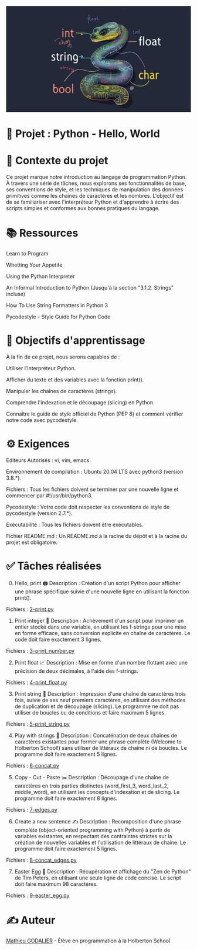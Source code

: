 <img src=https://github.com/Mathieu7483/Aiko78-Photgraphy/blob/main/img/variables-python.jpg>

# 🐍 Projet : Python - Hello, World

# 📖 Contexte du projet
Ce projet marque notre introduction au langage de programmation Python. À travers une série de tâches, nous explorons ses fonctionnalités de base, ses conventions de style, et les techniques de manipulation des données primitives comme les chaînes de caractères et les nombres. L'objectif est de se familiariser avec l'interpréteur Python et d'apprendre à écrire des scripts simples et conformes aux bonnes pratiques du langage.

# 📚 Ressources
Learn to Program

Whetting Your Appetite

Using the Python Interpreter

An Informal Introduction to Python (Jusqu'à la section "3.1.2. Strings" incluse)

How To Use String Formatters in Python 3

Pycodestyle – Style Guide for Python Code

# 🎯 Objectifs d'apprentissage
À la fin de ce projet, nous serons capables de :

Utiliser l'interpréteur Python.

Afficher du texte et des variables avec la fonction print().

Manipuler les chaînes de caractères (strings).

Comprendre l'indexation et le découpage (slicing) en Python.

Connaître le guide de style officiel de Python (PEP 8) et comment vérifier notre code avec pycodestyle.

# ⚙️ Exigences
Éditeurs Autorisés : vi, vim, emacs.

Environnement de compilation : Ubuntu 20.04 LTS avec python3 (version 3.8.*).

Fichiers : Tous les fichiers doivent se terminer par une nouvelle ligne et commencer par #!/usr/bin/python3.

Pycodestyle : Votre code doit respecter les conventions de style de pycodestyle (version 2.7.*).

Exécutabilité : Tous les fichiers doivent être exécutables.

Fichier README.md : Un README.md à la racine du dépôt et à la racine du projet est obligatoire.

# ✅ Tâches réalisées
0. Hello, print 🖨️
Description : Création d'un script Python pour afficher une phrase spécifique suivie d'une nouvelle ligne en utilisant la fonction print().

Fichiers : [2-print.py](https://github.com/Mathieu7483/holbertonschool-higher_level_programming/blob/main/python-hello_world/2-print.py)

1. Print integer 🔢
Description : Achèvement d'un script pour imprimer un entier stocké dans une variable, en utilisant les f-strings pour une mise en forme efficace, sans conversion explicite en chaîne de caractères. Le code doit faire exactement 3 lignes.

Fichiers : [3-print_number.py](https://github.com/Mathieu7483/holbertonschool-higher_level_programming/blob/main/python-hello_world/3-print_number.py)

2. Print float 📈
Description : Mise en forme d'un nombre flottant avec une précision de deux décimales, à l'aide des f-strings.

Fichiers : [4-print_float.py](https://github.com/Mathieu7483/holbertonschool-higher_level_programming/blob/main/python-hello_world/4-print_float.py)

3. Print string 🧵
Description : Impression d'une chaîne de caractères trois fois, suivie de ses neuf premiers caractères, en utilisant des méthodes de duplication et de découpage (slicing). Le programme ne doit pas utiliser de boucles ou de conditions et faire maximum 5 lignes.

Fichiers : [5-print_string.py](https://github.com/Mathieu7483/holbertonschool-higher_level_programming/blob/main/python-hello_world/5-print_string.py)

4. Play with strings 🧩
Description : Concaténation de deux chaînes de caractères existantes pour former une phrase complète (Welcome to Holberton School!) sans utiliser de littéraux de chaîne ni de boucles. Le programme doit faire exactement 5 lignes.

Fichiers : [6-concat.py](https://github.com/Mathieu7483/holbertonschool-higher_level_programming/blob/main/python-hello_world/6-concat.py)

5. Copy - Cut - Paste ✂️
Description : Découpage d'une chaîne de caractères en trois parties distinctes (word_first_3, word_last_2, middle_word), en utilisant les concepts d'indexation et de slicing. Le programme doit faire exactement 8 lignes.

Fichiers : [7-edges.py]()

6. Create a new sentence ✍️
Description : Recomposition d'une phrase complète (object-oriented programming with Python) à partir de variables existantes, en respectant des contraintes strictes sur la création de nouvelles variables et l'utilisation de littéraux de chaîne. Le programme doit faire exactement 5 lignes.

Fichiers : [8-concat_edges.py](https://github.com/Mathieu7483/holbertonschool-higher_level_programming/blob/main/python-hello_world/8-concat_edges.py)

7. Easter Egg 🥚
Description : Récupération et affichage du "Zen de Python" de Tim Peters, en utilisant une seule ligne de code concise. Le script doit faire maximum 98 caractères.

Fichiers : [9-easter_egg.py](https://github.com/Mathieu7483/holbertonschool-higher_level_programming/blob/main/python-hello_world/9-easter_egg.py)

# ✍️ Auteur
[Mathieu GODALIER](https://github.com/Mathieu7483) - Élève en programmation à la Holberton School
